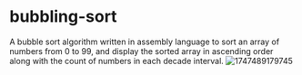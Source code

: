 # bubbling-sort
A bubble sort algorithm written in assembly language to sort an array of numbers from 0 to 99, and display the sorted array in ascending order along with the count of numbers in each decade interval.
![1747489179745](https://github.com/user-attachments/assets/b38cb32a-3e28-407d-916b-0c2c610bb926)
